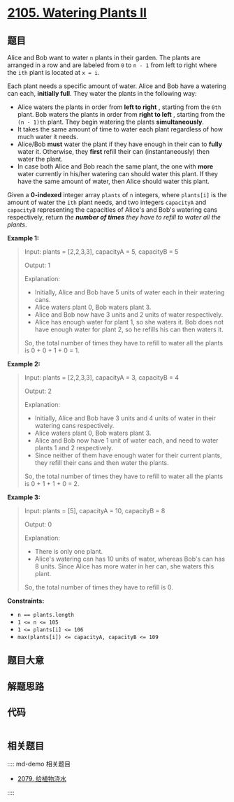 # [2105. Watering Plants II](https://leetcode.com/problems/watering-plants-ii)

## 题目

Alice and Bob want to water `n` plants in their garden. The plants are
arranged in a row and are labeled from `0` to `n - 1` from left to right where
the `ith` plant is located at `x = i`.

Each plant needs a specific amount of water. Alice and Bob have a watering can
each, **initially full**. They water the plants in the following way:

  * Alice waters the plants in order from **left to right** , starting from the `0th` plant. Bob waters the plants in order from **right to left** , starting from the `(n - 1)th` plant. They begin watering the plants **simultaneously**.
  * It takes the same amount of time to water each plant regardless of how much water it needs.
  * Alice/Bob **must** water the plant if they have enough in their can to **fully** water it. Otherwise, they **first** refill their can (instantaneously) then water the plant.
  * In case both Alice and Bob reach the same plant, the one with **more** water currently in his/her watering can should water this plant. If they have the same amount of water, then Alice should water this plant.

Given a **0-indexed** integer array `plants` of `n` integers, where
`plants[i]` is the amount of water the `ith` plant needs, and two integers
`capacityA` and `capacityB` representing the capacities of Alice's and Bob's
watering cans respectively, return _the **number of times** they have to
refill to water all the plants_.



**Example 1:**

> Input: plants = [2,2,3,3], capacityA = 5, capacityB = 5
> 
> Output: 1
> 
> Explanation:
> - Initially, Alice and Bob have 5 units of water each in their watering cans.
> - Alice waters plant 0, Bob waters plant 3.
> - Alice and Bob now have 3 units and 2 units of water respectively.
> - Alice has enough water for plant 1, so she waters it. Bob does not have enough water for plant 2, so he refills his can then waters it.
> 
> So, the total number of times they have to refill to water all the plants is 0 + 0 + 1 + 0 = 1.

**Example 2:**

> Input: plants = [2,2,3,3], capacityA = 3, capacityB = 4
> 
> Output: 2
> 
> Explanation:
> - Initially, Alice and Bob have 3 units and 4 units of water in their watering cans respectively.
> - Alice waters plant 0, Bob waters plant 3.
> - Alice and Bob now have 1 unit of water each, and need to water plants 1 and 2 respectively.
> - Since neither of them have enough water for their current plants, they refill their cans and then water the plants.
> 
> So, the total number of times they have to refill to water all the plants is 0 + 1 + 1 + 0 = 2.

**Example 3:**

> Input: plants = [5], capacityA = 10, capacityB = 8
> 
> Output: 0
> 
> Explanation:
> - There is only one plant.
> - Alice's watering can has 10 units of water, whereas Bob's can has 8 units. Since Alice has more water in her can, she waters this plant.
> 
> So, the total number of times they have to refill is 0.

**Constraints:**

  * `n == plants.length`
  * `1 <= n <= 105`
  * `1 <= plants[i] <= 106`
  * `max(plants[i]) <= capacityA, capacityB <= 109`


## 题目大意

## 解题思路

## 代码

```javascript

```

## 相关题目

:::: md-demo 相关题目
- [2079. 给植物浇水](https://leetcode.com/problems/watering-plants)

::::
